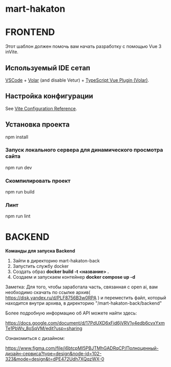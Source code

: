 # **mart-hakaton**

# **FRONTEND**

Этот шаблон должен помочь вам начать разработку с помощью Vue 3 inVite.

## **Используемый IDE сетап**

[VSCode](https://code.visualstudio.com/) + [Volar](https://marketplace.visualstudio.com/items?itemName=Vue.volar) (and disable Vetur) + [TypeScript Vue Plugin (Volar)](https://marketplace.visualstudio.com/items?itemName=Vue.vscode-typescript-vue-plugin).

## **Настройка конфигурации**

See [Vite Configuration Reference](https://vitejs.dev/config/).

## **Установка проекта**

npm install

### **Запуск локального сервера для динамического просмотра сайта**

npm run dev

### **Скомпилировать проект**

npm run build

### **Линт**

npm run lint

# **BACKEND**

**Команды для запуска Backend**

1. Зайти в директорию mart-hakaton-back
2. Запустить службу docker
3. Создать образ **docker build -t &lt;название&gt; .**
4. Создаем и запускаем контейнер **docker compose up -d**

Заметка: Для того, чтобы заработала часть, связанная с open ai, вам необходимо скачать по ссылке архив( <https://disk.yandex.ru/d/PLF8756B3w0RPA> ) и переместить файл, который находится внутри архива, в директорию "/mart-hakaton-back/backend"

Более подробную информацию об API можете найти здесь:

<https://docs.google.com/document/d/17PdUXD6xFid6jVRV1y4edb6cvxYxmTe1PbWv_8oSqVM/edit?usp=sharing>

Ознакомиться с дизайном:

<https://www.figma.com/file/i6btcpMI5PBJTMhGADRqCP/Полноценный-дизайн-сервиса?type=design&node-id=102-323&mode=design&t=dPE472Udh7XQqzWX-0>
